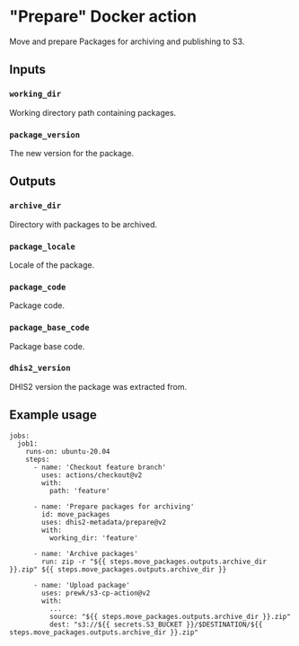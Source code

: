 # "Prepare" Docker action

Move and prepare Packages for archiving and publishing to S3.

## Inputs

### `working_dir`
Working directory path containing packages.

### `package_version`
The new version for the package.

## Outputs

### `archive_dir`
Directory with packages to be archived.

### `package_locale`
Locale of the package.

### `package_code`
Package code.

### `package_base_code`
Package base code.

### `dhis2_version`
DHIS2 version the package was extracted from.

## Example usage

```
jobs:
  job1:
    runs-on: ubuntu-20.04
    steps:
      - name: 'Checkout feature branch'
        uses: actions/checkout@v2
        with:
          path: 'feature'

      - name: 'Prepare packages for archiving'
        id: move_packages
        uses: dhis2-metadata/prepare@v2
        with:
          working_dir: 'feature'

      - name: 'Archive packages'
        run: zip -r "${{ steps.move_packages.outputs.archive_dir }}.zip" ${{ steps.move_packages.outputs.archive_dir }}

      - name: 'Upload package'
        uses: prewk/s3-cp-action@v2
        with:
          ...
          source: "${{ steps.move_packages.outputs.archive_dir }}.zip"
          dest: "s3://${{ secrets.S3_BUCKET }}/$DESTINATION/${{ steps.move_packages.outputs.archive_dir }}.zip"
```
